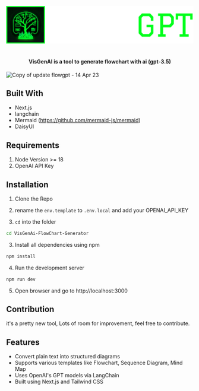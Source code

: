 <div align="center">
    <img src="public/brand/logo_text.png" alt="Superkey logo" />
        </br></br>
    <h4 color="green">VisGenAI is a tool to generate flowchart with ai (gpt-3.5)</h4>
    
    
    
   
</div>


![Copy of update flowgpt - 14 Apr 23](https://user-images.githubusercontent.com/32486682/232072495-9445eda4-f134-47e0-b2c1-2c359581e020.gif)


## Built With

- Next.js
- langchain
- Mermaid (https://github.com/mermaid-js/mermaid)
- DaisyUI

## Requirements
1. Node Version >= 18
2. OpenAI API Key

## Installation

1. Clone the Repo

2. rename the `env.template` to `.env.local` and add your OPENAI_API_KEY

2. `cd` into the folder
```sh
cd VisGenAi-FlowChart-Generator
```

3. Install all dependencies using npm
```sh
npm install
```

4. Run the development server
```sh
npm run dev
```

5. Open browser and go to http://localhost:3000


## Contribution
it's a pretty new tool, Lots of room for improvement, feel free to contribute.

## Features

- Convert plain text into structured diagrams
- Supports various templates like Flowchart, Sequence Diagram, Mind Map
- Uses OpenAI's GPT models via LangChain
- Built using Next.js and Tailwind CSS





